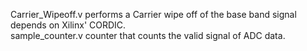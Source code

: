 Carrier_Wipeoff.v performs a Carrier wipe off of the base band signal depends on Xilinx' CORDIC. </br>
sample_counter.v counter that counts the valid signal of ADC data. </br>
